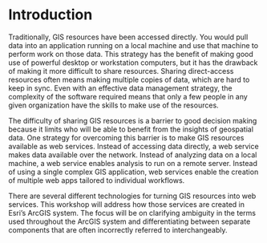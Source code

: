 # Introduction

Traditionally, GIS resources have been accessed directly. You would pull data into an application running on a local machine and use that machine to perform work on those data. This strategy has the benefit of making good use of powerful desktop or workstation computers, but it has the drawback of making it more difficult to share resources. Sharing direct-access resources often means making multiple copies of data, which are hard to keep in sync. Even with an effective data management strategy, the complexity of the software required means that only a few people in any given organization have the skills to make use of the resources.

The difficulty of sharing GIS resources is a barrier to good decision making because it limits who will be able to benefit from the insights of geospatial data. One strategy for overcoming this barrier is to make GIS resources available as web services. Instead of accessing data directly, a web service makes data available over the network. Instead of analyzing data on a local machine, a web service enables analysis to run on a remote server. Instead of using a single complex GIS application, web services enable the creation of multiple web apps tailored to individual workflows.

There are several different technologies for turning GIS resources into web services. This workshop will address how those services are created in Esri’s ArcGIS system. The focus will be on clarifying ambiguity in the terms used throughout the ArcGIS system and differentiating between separate components that are often incorrectly referred to interchangeably.
